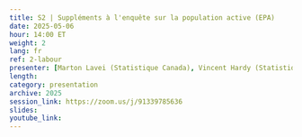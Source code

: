 ```yaml
---
title: S2 | Suppléments à l'enquête sur la population active (EPA)
date: 2025-05-06
hour: 14:00 ET
weight: 2
lang: fr
ref: 2-labour
presenter: [Marton Lavei (Statistique Canada), Vincent Hardy (Statistique Canada)]
length:
category: presentation
archive: 2025
session_link: https://zoom.us/j/91339785636
slides:
youtube_link:
---
```


